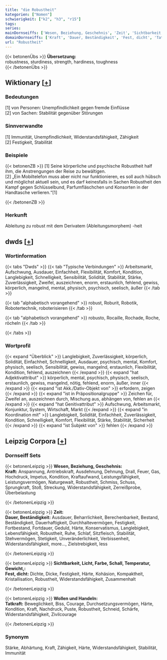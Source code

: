 ```yaml
---
title: "die Robustheit"
kategorien: ["Nomen"]
schwierigkeit: ["k2", "h3", "r15"]
tags:
series:
mainDornseiffs: ['Wesen, Beziehung, Geschehnis', 'Zeit', 'Sichtbarkeit, Licht, Farbe, Schall, Temperatur, Gewicht,', 'Wollen und Handeln']
domainDornseiffs: ['Kraft', 'Dauer, Beständigkeit', 'Fest, dicht', 'Tatkraft']
url: "Robustheit"
---
```


{{< betonenÜbs >}}
**Übersetzung:**  
robustness, sturdiness, strength, hardiness, toughness  
{{< /betonenÜbs >}}

## Wiktionary [[+](https://de.wiktionary.org/wiki/Robustheit)]

### Bedeutungen
[1] von Personen: Unempfindlichkeit gegen fremde Einflüsse  
[2] von Sachen: Stabilität gegenüber Störungen  

### Sinnverwandte
[1] Immunität, Unempfindlichkeit, Widerstandsfähigkeit, Zähigkeit  
[2] Festigkeit, Stabilität  

### Beispiele
{{< betonenZB >}}
[1] Seine körperliche und psychische Robustheit half ihm, die Anstrengungen der Reise zu bewältigen.  
[2] „Ein Mobiltelefon muss aber nicht nur funktionieren, es soll auch hübsch und möglichst aktuell sein, und es darf keinesfalls in Sachen Robustheit den Kampf gegen Schlüsselbund, Parfumfläschchen und Konsorten in der Handtasche verlieren.“[1]  

{{< /betonenZB >}}
### Herkunft
Ableitung zu robust mit dem Derivatem (Ableitungsmorphem) -heit  



## dwds [[+](https://www.dwds.de/wb/Robustheit)]

### Wortinformation
{{< tabs "Dwds" >}}
{{< tab "Typische Verbindungen" >}}
Arbeitsmarkt, Aufschwung, Ausdauer, Einfachheit, Flexibilität, Komfort, Kondition, Langlebigkeit, Schnelligkeit, Sensibilität, Solidität, Stabilität, Stärke, Zuverlässigkeit, Zweifel, auszeichnen, enorm, erstaunlich, fehlend, gewiss, körperlich, mangelnd, mental, physisch, psychisch, seelisch, äußer
{{< /tab >}}

{{< tab "alphabetisch vorangehend" >}}
robust, Roburit, Robotik, Robotertechnik, roboterisieren
{{< /tab >}}

{{< tab "alphabetisch vorangehend" >}}
robusto, Rocaille, Rochade, Roche, röcheln
{{< /tab >}}

{{< /tabs >}}

### Wortprofil
{{< expand "Überblick" >}} Langlebigkeit, Zuverlässigkeit, körperlich, Solidität, Einfachheit, Schnelligkeit, Ausdauer, psychisch, mental, Komfort, physisch, seelisch, Sensibilität, gewiss, mangelnd, erstaunlich, Flexibilität, Kondition, fehlend, auszeichnen {{< /expand >}}
{{< expand "hat Adjektivattribut" >}} körperlich, mental, psychisch, physisch, seelisch, erstaunlich, gewiss, mangelnd, nötig, fehlend, enorm, äußer, inner {{< /expand >}}
{{< expand "ist Akk./Dativ-Objekt von" >}} erfordern, zeigen {{< /expand >}}
{{< expand "ist in Präpositionalgruppe" >}} Zeichen für, Zweifel an, auszeichnen durch, Mischung aus, abhängen von, fehlen an {{< /expand >}}
{{< expand "hat Genitivattribut" >}} Aufschwung, Arbeitsmarkt, Konjunktur, System, Wirtschaft, Markt {{< /expand >}}
{{< expand "in Koordination mit" >}} Langlebigkeit, Solidität, Einfachheit, Zuverlässigkeit, Kondition, Schnelligkeit, Komfort, Flexibilität, Stärke, Stabilität, Sicherheit {{< /expand >}}
{{< expand "ist Subjekt von" >}} fehlen {{< /expand >}}

## Leipzig Corpora [[+](https://corpora.uni-leipzig.de/en/res?word=Robustheit&corpusId=deu_newscrawl-public_2018)]

### Dornseiff Sets
{{< betonenLeipzig >}}
**Wesen, Beziehung, Geschehnis:**  
**Kraft:** Anspannung, Antriebskraft, Ausdehnung, Dehnung, Drall, Feuer, Gas, Hochdruck, Impetus, Kondition, Kraftaufwand, Leistungsfähigkeit, Leistungsvermögen, Naturgewalt, Robustheit, Schmiss, Schuss, Sprungkraft, Stoß, Streckung, Widerstandsfähigkeit, Zerreißprobe, Überbelastung  

{{< /betonenLeipzig >}}


{{< betonenLeipzig >}}
**Zeit:**  
**Dauer, Beständigkeit:** Ausdauer, Beharrlichkeit, Berechenbarkeit, Bestand, Beständigkeit, Dauerhaftigkeit, Durchhaltevermögen, Festigkeit, Fortbestand, Fortdauer, Geduld, Härte, Konservatismus, Langlebigkeit, Lebensfähigkeit, Robustheit, Ruhe, Schlaf, Sitzfleisch, Stabilität, Stehvermögen, Stetigkeit, Unveränderlichkeit, Verbissenheit, Widerstandsfähigkeit, more..., Zielstrebigkeit, less  

{{< /betonenLeipzig >}}


{{< betonenLeipzig >}}
**Sichtbarkeit, Licht, Farbe, Schall, Temperatur, Gewicht,:**  
**Fest, dicht:** Dichte, Dicke, Festigkeit, Härte, Kohäsion, Kompaktheit, Kristallisation, Robustheit, Widerstandsfähigkeit, Zusammenhalt  

{{< /betonenLeipzig >}}


{{< betonenLeipzig >}}
**Wollen und Handeln:**  
**Tatkraft:** Beweglichkeit, Biss, Courage, Durchsetzungsvermögen, Härte, Kondition, Kraft, Nachdruck, Puste, Robustheit, Schneid, Schärfe, Widerstandsfähigkeit, Zivilcourage  

{{< /betonenLeipzig >}}

### Synonym
Stärke, Abhärtung, Kraft, Zähigkeit, Härte, Widerstandsfähigkeit, Stabilität, Immunität

